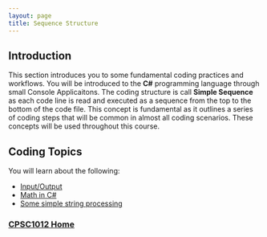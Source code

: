```yaml
---
layout: page
title: Sequence Structure
---
```


## Introduction
This section introduces you to some fundamental coding practices and workflows. You will be introduced to the **C#** programming language through small Console Applicaitons. The coding structure is call **Simple Sequence** as each code line is read and executed as a sequence from the top to the bottom of the code file. This concept is fundamental as it outlines a series of coding steps that will be common in almost all coding scenarios. These concepts will be used throughout this course.

## Coding Topics
You will learn about the following:
* [Input/Output](input-output.md)
* [Math in C#](arithmetic.md)
* [Some simple string processing](strings.md)

### [CPSC1012 Home](../)